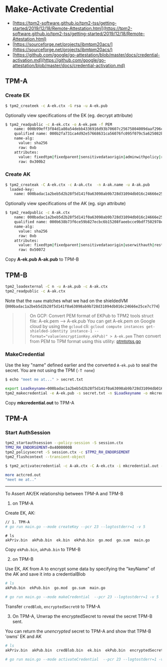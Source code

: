 # Make-Activate Credential 

- [https://tpm2-software.github.io/tpm2-tss/getting-started/2019/12/18/Remote-Attestation.html](https://tpm2-software.github.io/tpm2-tss/getting-started/2019/12/18/Remote-Attestation.html)
- [https://sourceforge.net/projects/ibmtpm20acs/](https://sourceforge.net/projects/ibmtpm20acs/)
- [https://github.com/google/go-attestation/blob/master/docs/credential-activation.md](https://github.com/google/go-attestation/blob/master/docs/credential-activation.md)


## TPM-A

### Create EK

```bash
$ tpm2_createek -c A-ek.ctx -G rsa -u A-ek.pub
```


Optionally view specifications of the EK (eg. decrypt attribute)

```bash
$ tpm2_readpublic -c A-ek.ctx -o A-ek.pem -f PEM
    name: 000b99eff3f84d1a80a54debb4336916d93b70607c25675804009daaf296cea0547d
    qualified name: 000b2fa731ca4d92e57668631ca56076fc095f079c5a625082b21e89974e44a0600e
    name-alg:
      value: sha256
      raw: 0xb
    attributes:
      value: fixedtpm|fixedparent|sensitivedataorigin|adminwithpolicy|restricted|decrypt
      raw: 0x300b2
```


### Create AK

```bash
$ tpm2_createak -C A-ek.ctx -c A-ak.ctx  -n A-ak.name -u A-ak.pub
  loaded-key:
    name: 000badac1a2beb5d2b28f5d141f0a63098ab9b728d31094db016c24666e25ce7c774
```

Optionally view specifications of the AK (eg. sign attribute)

```bash
$ tpm2_readpublic -c A-ak.ctx
    name: 000badac1a2beb5d2b28f5d141f0a63098ab9b728d31094db016c24666e25ce7c774
    qualified name: 000b638b73f6ce59b827ecbc6b15208faeebcce9bdf7502978ed79ba274a38e409c9
    name-alg:
      value: sha256
      raw: 0xb
    attributes:
      value: fixedtpm|fixedparent|sensitivedataorigin|userwithauth|restricted|sign
      raw: 0x50072
```

Copy **A-ek.pub A-ak.pub** to TPM-B

## TPM-B


```bash
tpm2_loadexternal -C n -u A-ak.pub -c A-ak.ctx
tpm2_readpublic -c A-ak.ctx
```

Note that the `name` matches what we had on the shieldedVM (`000badac1a2beb5d2b28f5d141f0a63098ab9b728d31094db016c24666e25ce7c774`)


>> On GCP:
Convert PEM format of EKPub to TPM2 tools struct file:  A-ek.pem --> A-ek.pub
You can get A-ek.pem on Google cloud by using the `gcloud` cli:
  `gcloud compute instances get-shielded-identity instance-1 --format="value(encryptionKey.ekPub)" > A-ek.pem`
Then convert from PEM to TPM format using this utility:
   [ptmtotss.go](https://github.com/salrashid123/tpm2/blob/master/utils/pemtotss.go)



### MakeCredential

Use the key "name" defined earlier and the converted `A-ek.pub` to seal the secret.  You are not using the TPM (`-T none`) 


```bash
$ echo "meet me at..." > secret.txt

export Loadkeyname=000badac1a2beb5d2b28f5d141f0a63098ab9b728d31094db016c24666e25ce7c774
tpm2_makecredential -e A-ek.pub -s secret.txt -n $Loadkeyname -o mkcredential.out -T none
```


Copy **mkcredential.out** to TPM-A


## TPM-A

### Start AuthSession
```bash
tpm2_startauthsession --policy-session -S session.ctx
TPM2_RH_ENDORSEMENT=0x4000000B
tpm2_policysecret -S session.ctx -c $TPM2_RH_ENDORSEMENT
tpm2_flushcontext --transient-object
```

```bash
$ tpm2_activatecredential -c A-ak.ctx -C A-ek.ctx -i mkcredential.out -o actcred.out -P"session:session.ctx"

more actcred.out 
"meet me at.."
```

---

To Assert AK/EK relationship between TPM-A and TPM-B

1) on TPM-A

Create EK, AK:

```bash
// 1. TPM-A
# go run main.go --mode createKey --pcr 23 --logtostderr=1 -v 5

```

```
# ls
akPriv.bin  akPub.bin  ek.bin  ekPub.bin  go.mod  go.sum  main.go
```

Copy `ekPub.bin`, `akPub.bin` to TPM-B

2) on TPM-B

Use EK, AK from A to encrypt some data by specifying the "keyName" of the AK and save it into a credentialBlob

```bash
# ls
akPub.bin  ekPub.bin  go.mod  go.sum  main.go
```

```bash
# go run main.go --mode makeCredential  --pcr 23 --logtostderr=1 -v 5

```

Transfer `credBlob`, `encryptedSecret0` to TPM-A

3) On TPM-A, 
Unwrap the encryptedSecret to reveal the  secret TPM-B sent.

You can return the _unencrypted_ secret to TPM-A and show that TPM-B 'owns' EK and AK

```bash
# ls
akPriv.bin  akPub.bin  credBlob.bin  ek.bin  ekPub.bin  encryptedSecret0.bin  go.mod  go.sum  main.go
```

```bash
# go run main.go --mode activateCredential  --pcr 23 --logtostderr=1 -v 5

```  